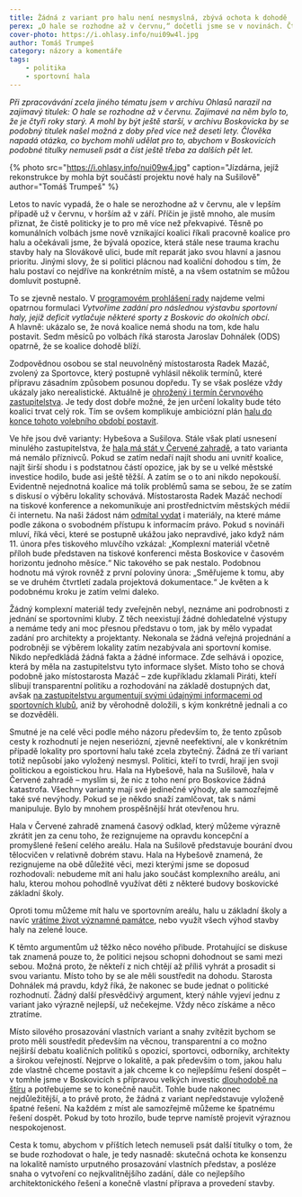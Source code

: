 ```yaml
---
title: Žádná z variant pro halu není nesmyslná, zbývá ochota k dohodě
perex: „O hale se rozhodne až v červnu,“ dočetli jsme se v novinách. Čtyři roky starých. Co je potřeba udělat, abychom se k témuž titulku nevraceli i za další čtyři roky?
cover-photo: https://i.ohlasy.info/nui09w4l.jpg
author: Tomáš Trumpeš
category: názory a komentáře
tags:
    - politika
    - sportovní hala
---
```


*Při zpracovávání zcela jiného tématu jsem v archivu Ohlasů narazil na zajímavý titulek: O hale se rozhodne až v červnu. Zajímavé na něm bylo to, že je čtyři roky starý. A mohl by být ještě starší, v archivu Boskovicka by se podobný titulek našel možná z doby před více než deseti lety. Člověka napadá otázka, co bychom mohli udělat pro to, abychom v Boskovicích podobné titulky nemuseli psát a číst ještě třeba za dalších pět let.*

{% photo src="https://i.ohlasy.info/nui09w4.jpg" caption="Jízdárna, jejíž rekonstrukce by mohla být součástí projektu nové haly na Sušilově" author="Tomáš Trumpeš" %}

Letos to navíc vypadá, že o hale se nerozhodne až v červnu, ale v lepším případě už v červnu, v horším až v září. Příčin je jistě mnoho, ale musím přiznat, že čistě politicky je to pro mě více než překvapivé. Těsně po komunálních volbách jsme nově vznikající koalici říkali pracovně koalice pro halu a očekávali jsme, že bývalá opozice, která stále nese trauma krachu stavby haly na Slovákově ulici, bude mít reparát jako svou hlavní a jasnou prioritu. Jinými slovy, že si politici plácnou nad koaliční dohodou s tím, že halu postaví co nejdříve na konkrétním místě, a na všem ostatním se můžou domluvit postupně. 

To se zjevně nestalo. V [programovém prohlášení rady](https://forum.ohlasy.info/t/programove-prohlaseni-mestske-rady/262) najdeme velmi opatrnou formulaci *Vytvoříme zadání pro následnou výstavbu sportovní haly, jejíž deficit vytlačuje některé sporty z Boskovic do okolních obcí*. A hlavně: ukázalo se, že nová koalice nemá shodu na tom, kde halu postavit. Sedm měsíců po volbách říká starosta Jaroslav Dohnálek (ODS) opatrně, že se koalice dohodě blíží.

Zodpovědnou osobou se stal neuvolněný místostarosta Radek Mazáč, zvolený za Sportovce, který postupně vyhlásil několik termínů, které přípravu zásadním způsobem posunou dopředu. Ty se však posléze vždy ukázaly jako nerealistické. Aktuálně je [ohrožený i termín červnového zastupitelstva](https://ohlasy.info/clanky/2019/04/hala-odklad.html). Je tedy dost dobře možné, že jen určení lokality bude této koalici trvat celý rok. Tím se ovšem komplikuje ambiciózní plán [halu do konce tohoto volebního období postavit](https://ohlasy.info/clanky/2019/02/hala.html).

Ve hře jsou dvě varianty: Hybešova a Sušilova. Stále však platí usnesení minulého zastupitelstva, že [hala má stát v Červené zahradě](https://ohlasy.info/clanky/2015/11/varianty-haly.html), a tato varianta má nemálo příznivců. Pokud se zatím nedaří najít shodu ani uvnitř koalice, najít širší shodu i s podstatnou částí opozice, jak by se u velké městské investice hodilo, bude asi ještě těžší. A zatím se o to ani nikdo nepokouší. Evidentně nejednotná koalice má tolik problémů sama se sebou, že se zatím s diskusí o výběru lokality schovává. Místostarosta Radek Mazáč nechodí na tiskové konference a nekomunikuje ani prostřednictvím městských médií či internetu. Na naši žádost nám [odmítal vydat](https://forum.ohlasy.info/t/zadani-na-sportovni-halu/233) i materiály, na které máme podle zákona o svobodném přístupu k informacím právo. Pokud s novináři mluví, říká věci, které se postupně ukážou jako nepravdivé, jako když nám 11. února přes tiskového mluvčího vzkázal: „Komplexní materiál včetně příloh bude představen na tiskové konferenci města Boskovice v časovém horizontu jednoho měsíce.“ Nic takového se pak nestalo. Podobnou hodnotu má výrok rovněž z první poloviny února: „Směřujeme k tomu, aby se ve druhém čtvrtletí zadala projektová dokumentace.“ Je květen a k podobnému kroku je zatím velmi daleko.

Žádný komplexní materiál tedy zveřejněn nebyl, neznáme ani podrobnosti z jednání se sportovními kluby. Z těch neexistují žádné dohledatelné výstupy a nemáme tedy ani moc přesnou představu o tom, jak by mělo vypadat zadání pro architekty a projektanty. Nekonala se žádná veřejná projednání a podrobněji se výběrem lokality zatím nezabývala ani sportovní komise. Nikdo nepředkládá žádná fakta a žádné informace. Zde selhává i opozice, která by měla na zastupitelstvu tyto informace slyšet. Místo toho se chová podobně jako místostarosta Mazáč – zde kupříkladu zklamali Piráti, kteří slibují transparentní politiku a rozhodování na základě dostupných dat, avšak [na zastupitelstvu argumentují svými údajnými informacemi od sportovních klubů](https://ohlasy.info/clanky/2019/04/zastupitelstvo.html), aniž by věrohodně doložili, s kým konkrétně jednali a co se dozvěděli.

Smutné je na celé věci podle mého názoru především to, že tento způsob cesty k rozhodnutí je nejen neseriózní, zjevně neefektivní, ale v konkrétním případě lokality pro sportovní halu také zcela zbytečný. Žádná ze tří variant totiž nepůsobí jako vyložený nesmysl. Politici, kteří to tvrdí, hrají jen svoji politickou a egoistickou hru. Hala na Hybešově, hala na Sušilově, hala v Červené zahradě – myslím si, že nic z toho není pro Boskovice žádná katastrofa. Všechny varianty mají své jedinečné výhody, ale samozřejmě také své nevýhody. Pokud se je někdo snaží zamlčovat, tak s námi manipuluje. Bylo by mnohem prospěšnější hrát otevřenou hru.

Hala v Červené zahradě znamená časový odklad, který můžeme výrazně zkrátit jen za cenu toho, že rezignujeme na opravdu koncepční a promyšlené řešení celého areálu. Hala na Sušilově představuje bourání dvou tělocvičen v relativně dobrém stavu. Hala na Hybešově znamená, že rezignujeme na obě důležité věci, mezi kterými jsme se doposud rozhodovali: nebudeme mít ani halu jako součást komplexního areálu, ani halu, kterou mohou pohodlně využívat děti z některé budovy boskovické základní školy.

Oproti tomu můžeme mít halu ve sportovním areálu, halu u základní školy a navíc [vrátíme život významné památce](https://ohlasy.info/clanky/2017/11/jizdarna.html), nebo využít všech výhod stavby haly na zelené louce.

K těmto argumentům už těžko něco nového přibude. Protahující se diskuse tak znamená pouze to, že politici nejsou schopni dohodnout se sami mezi sebou. Možná proto, že někteří z nich chtějí až příliš vyhrát a prosadit si svou variantu. Místo toho by se ale měli soustředit na dohodu. Starosta Dohnálek má pravdu, když říká, že nakonec se bude jednat o politické rozhodnutí. Žádný další přesvědčivý argument, který náhle vyjeví jednu z variant jako výrazně nejlepší, už nečekejme. Vždy něco získáme a něco ztratíme.

Místo silového prosazování vlastních variant a snahy zvítězit bychom se proto měli soustředit především na věcnou, transparentní a co možno nejširší debatu koaličních politiků s opozicí, sportovci, odborníky, architekty a širokou veřejností. Nejprve o lokalitě, a pak především o tom, jakou halu zde vlastně chceme postavit a jak chceme k co nejlepšímu řešení dospět – v tomhle jsme v Boskovicích s přípravou velkých investic [dlouhodobě na štíru](https://ohlasy.info/clanky/2018/04/jak-stavet.html) a potřebujeme se to konečně naučit. Tohle bude nakonec nejdůležitější, a to právě proto, že žádná z variant nepředstavuje vyloženě špatné řešení. Na každém z míst ale samozřejmě můžeme ke špatnému řešení dospět. Pokud by toto hrozilo, bude teprve namístě projevit výraznou nespokojenost.

Cesta k tomu, abychom v příštích letech nemuseli psát další titulky o tom, že se bude rozhodovat o hale, je tedy nasnadě: skutečná ochota ke konsenzu na lokalitě namísto urputného prosazování vlastních představ, a posléze snaha o vytvoření co nejkvalitnějšího zadání, dále co nejlepšího architektonického řešení a konečně vlastní příprava a provedení stavby.